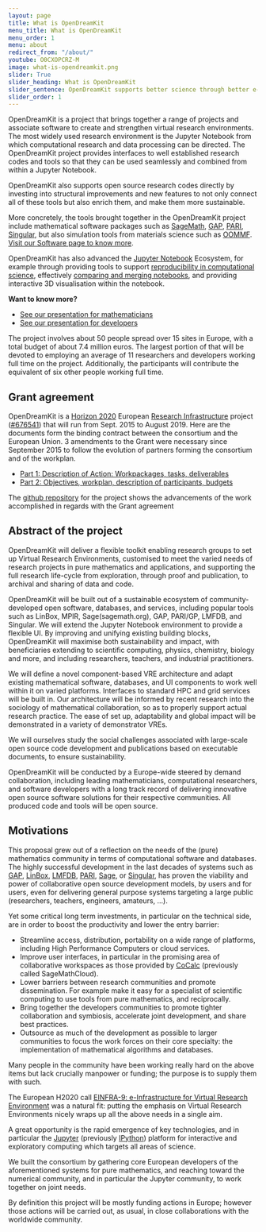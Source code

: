 ```yaml
---
layout: page
title: What is OpenDreamKit
menu_title: What is OpenDreamKit
menu_order: 1
menu: about
redirect_from: "/about/"
youtube: O0CXOPCRZ-M
image: what-is-opendreamkit.png
slider: True
slider_heading: What is OpenDreamKit
slider_sentence: OpenDreamKit supports better science through better e-infrastructure for computational science.
slider_order: 1
---
```


OpenDreamKit is a project that brings together a range of projects and associate software to create and strengthen virtual research environments. The most widely used research environment is the Jupyter Notebook from which computational research and data processing can be directed. The OpenDreamKit project provides interfaces to well established research codes and tools so that they can be used seamlessly and combined from within a Jupyter Notebook.

OpenDreamKit also supports open source research codes directly by investing into structural improvements and new features to not only connect all of these tools but also enrich them, and make them more sustainable.

More concretely, the tools brought together in the OpenDreamKit project include mathematical software packages such as [SageMath](http://www.sagemath.org/), [GAP](http://www.gap-system.org/), [PARI](http://pari.math.u-bordeaux.fr/), [Singular](https://www.singular.uni-kl.de/), but also simulation tools from materials science such as [OOMMF](http://joommf.github.io/). [Visit our Software page to know more](/project/software/).

OpenDreamKit has also advanced the [Jupyter Notebook](http://jupyter.org/) Ecosystem, for example through providing tools to support [reproducibility in computational science](/tag/reproducibility), effectively [comparing and merging notebooks](/2016/12/16/nbdime-release-0.1.0/), and providing interactive 3D visualisation within the notebook.



**Want to know more?**

 * [See our presentation for mathematicians](/about-mathematicians/)
 * [See our presentation for developers](/about-developers/)


The project involves about 50 people spread over 15 sites
in Europe, with a total budget of about 7.4 million euros. The largest
portion of that will be devoted to employing an average of 11
researchers and developers working full time on the
project. Additionally, the participants will contribute the equivalent
of six other people working full time.

## Grant agreement

OpenDreamKit is a
[Horizon 2020](https://ec.europa.eu/programmes/horizon2020/)
European [Research Infrastructure](https://ec.europa.eu/programmes/horizon2020/en/h2020-section/european-research-infrastructures-including-e-infrastructures)
project (<a href="http://cordis.europa.eu/project/rcn/198334_en.html">#676541</a>) that will run from Sept. 2015 to August 2019. Here are the documents form the binding contract between the consortium and the European Union. 3 amendments to the Grant were necessary since September 2015 to follow the evolution of partners forming the consortium and of the workplan.

- [Part 1: Description of Action: Workpackages, tasks, deliverables](https://github.com/OpenDreamKit/OpenDreamKit/raw/master/Proposal/GA-Annex1-Description_of_the_action-01032018.pdf)
- [Part 2: Objectives, workplan, description of participants, budgets](https://github.com/OpenDreamKit/OpenDreamKit/raw/master/Proposal/GA-Annex2-Workplan-01032018.pdf)

The [github repository](https://github.com/OpenDreamKit/OpenDreamKit/milestones) for the project shows the advancements of the work accomplished in regards with the Grant agreement

## Abstract of the project

OpenDreamKit will deliver a flexible toolkit enabling research groups to
set up Virtual Research Environments, customised to meet the varied
needs of research projects in pure mathematics and applications, and
supporting the full research life-cycle from exploration, through proof
and publication, to archival and sharing of data and code.

OpenDreamKit will be built out of a sustainable ecosystem of
community-developed open software, databases, and services, including
popular tools such as LinBox, MPIR, Sage(sagemath.org), GAP, PARI/GP,
LMFDB, and Singular. We will extend the Jupyter Notebook environment to
provide a flexible UI. By improving and unifying existing building
blocks, OpenDreamKit will maximise both sustainability and impact, with
beneficiaries extending to scientific computing, physics, chemistry,
biology and more, and including researchers, teachers, and industrial
practitioners.

We will define a novel component-based VRE architecture and adapt
existing mathematical software, databases, and UI components to work
well within it on varied platforms. Interfaces to standard HPC and grid
services will be built in. Our architecture will be informed by recent
research into the sociology of mathematical collaboration, so as to
properly support actual research practice. The ease of set up,
adaptability and global impact will be demonstrated in a variety of
demonstrator VREs.

We will ourselves study the social challenges associated with
large-scale open source code development and publications based on
executable documents, to ensure sustainability.

OpenDreamKit will be conducted by a Europe-wide steered by demand
collaboration, including leading mathematicians, computational
researchers, and software developers with a long track record of
delivering innovative open source software solutions for their
respective communities. All produced code and tools will be open source.

## Motivations

This proposal grew out of a reflection on the needs of the (pure)
mathematics community in terms of computational software and databases.
The highly successful development in the last decades of systems such as
[GAP](http://www.gap-system.org/), [LinBox](http://www.linalg.org/),
[LMFDB](http://lmfdb.org), [PARI](http://pari.math.u-bordeaux.fr/),
[Sage](https://www.sagemath.org), or [Singular](http://www.singular.uni-kl.de/),
has proven the viability and power of collaborative open source
development models, by users and for users, even for delivering general
purpose systems targeting a large public (researchers, teachers,
engineers, amateurs, ...).

Yet some critical long term investments, in particular on the technical
side, are in order to boost the productivity and lower the entry
barrier:

-   Streamline access, distribution, portability on a wide range of
    platforms, including High Performance Computers or cloud services.
-   Improve user interfaces, in particular in the promising area of
    collaborative workspaces as those provided by
    [CoCalc](https://cocalc.com) (previously called SageMathCloud).
-   Lower barriers between research communities and promote
    dissemination. For example make it easy for a specialist of
    scientific computing to use tools from pure mathematics, and
    reciprocally.
-   Bring together the developers communities to promote tighter
    collaboration and symbiosis, accelerate joint development, and share
    best practices.
-   Outsource as much of the development as possible to larger
    communities to focus the work forces on their core specialty: the
    implementation of mathematical algorithms and databases.

Many people in the community have been working really hard on the
above items but lack crucially manpower or funding; the purpose is to
supply them with such.

The European H2020 call [EINFRA-9: e-Infrastructure for Virtual Research
Environment](http://ec.europa.eu/research/participants/portal/desktop/en/opportunities/h2020/topics/2144-einfra-9-2015.html)
was a natural fit: putting the emphasis on Virtual Research
Environments nicely wraps up all the above needs in a single aim.

A great opportunity is the rapid emergence of key technologies, and in
particular the [Jupyter](http://jupyter.org) (previously
[IPython](http://ipython.org)) platform for interactive and exploratory
computing which targets all areas of science.

We built the consortium by gathering core European developers of the
aforementioned systems for pure mathematics, and reaching toward the
numerical community, and in particular the Jupyter community, to work
together on joint needs.

By definition this project will be mostly funding actions in Europe;
however those actions will be carried out, as usual, in close
collaborations with the worldwide community.


